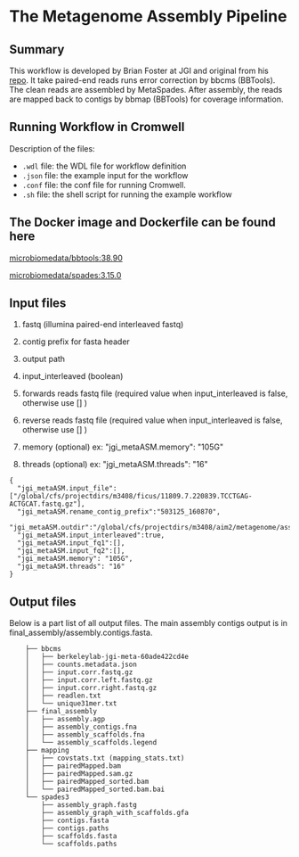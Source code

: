 # The Metagenome Assembly Pipeline

## Summary
This workflow is developed by Brian Foster at JGI and original from his [repo](https://gitlab.com/bfoster1/wf_templates/tree/master/templates). It take paired-end reads runs error correction by bbcms (BBTools). The clean reads are assembled by MetaSpades. After assembly, the reads are mapped back to contigs by bbmap (BBTools) for coverage information.

## Running Workflow in Cromwell

Description of the files:
 - `.wdl` file: the WDL file for workflow definition
 - `.json` file: the example input for the workflow
 - `.conf` file: the conf file for running Cromwell.
 - `.sh` file: the shell script for running the example workflow

## The Docker image and Dockerfile can be found here

[microbiomedata/bbtools:38.90](https://hub.docker.com/r/microbiomedata/bbtools)

[microbiomedata/spades:3.15.0](https://hub.docker.com/r/microbiomedata/spades)


## Input files

1. fastq (illumina paired-end interleaved fastq)
    
2. contig prefix for fasta header
    
3. output path

4. input_interleaved (boolean)

5. forwards reads fastq file (required value when input_interleaved is false, otherwise use [] )

6. reverse reads fastq file (required value when input_interleaved is false, otherwise use [] )

7. memory (optional) ex: "jgi_metaASM.memory": "105G"

8. threads (optional) ex: "jgi_metaASM.threads": "16"

```
{
  "jgi_metaASM.input_file":["/global/cfs/projectdirs/m3408/ficus/11809.7.220839.TCCTGAG-ACTGCAT.fastq.gz"],
  "jgi_metaASM.rename_contig_prefix":"503125_160870",
  "jgi_metaASM.outdir":"/global/cfs/projectdirs/m3408/aim2/metagenome/assembly/ficus/503125_160870",
  "jgi_metaASM.input_interleaved":true,
  "jgi_metaASM.input_fq1":[],
  "jgi_metaASM.input_fq2":[],
  "jgi_metaASM.memory": "105G",
  "jgi_metaASM.threads": "16"
}
```

## Output files

Below is a part list of all output files. The main assembly contigs output is in final_assembly/assembly.contigs.fasta.

```
	├── bbcms
	│   ├── berkeleylab-jgi-meta-60ade422cd4e
	│   ├── counts.metadata.json
	│   ├── input.corr.fastq.gz
	│   ├── input.corr.left.fastq.gz
	│   ├── input.corr.right.fastq.gz
	│   ├── readlen.txt
	│   └── unique31mer.txt
	├── final_assembly
	│   ├── assembly.agp
	│   ├── assembly_contigs.fna
	│   ├── assembly_scaffolds.fna
	│   └── assembly_scaffolds.legend
	├── mapping
	│   ├── covstats.txt (mapping_stats.txt)
	│   ├── pairedMapped.bam
	│   ├── pairedMapped.sam.gz
	│   ├── pairedMapped_sorted.bam
	│   └── pairedMapped_sorted.bam.bai
	└── spades3
		├── assembly_graph.fastg
		├── assembly_graph_with_scaffolds.gfa
		├── contigs.fasta
		├── contigs.paths
		├── scaffolds.fasta
		└── scaffolds.paths	
```

